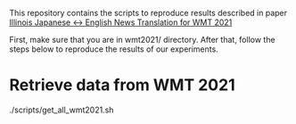 This repository contains the scripts to reproduce results described in paper [Illinois Japanese ↔ English News Translation for WMT 2021](https://aclanthology.org/2021.wmt-1.11/)

First, make sure that you are in wmt2021/ directory. After that, follow the steps below to reproduce the results of our experiments.

# Retrieve data from WMT 2021
./scripts/get_all_wmt2021.sh
